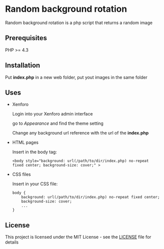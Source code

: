 # Random background rotation
Random background rotation is a php script that returns a random image

## Prerequisites
PHP >= 4.3

## Installation
Put **index.php** in a new web folder, put yout images in the same folder

## Uses
- Xenforo

  Login into your Xenforo admin interface
  
  go to *Appearance* and find the theme setting
  
  Change any background url reference with the url of the **index.php**

- HTML pages
  
  Insert in the body tag:
  ```
  <body style="background: url(/path/to/dir/index.php) no-repeat fixed center; background-size: cover;" >
  ```
  
- CSS files
  
  Insert in your CSS file:
  ```
  body {
      background: url(/path/to/dir/index.php) no-repeat fixed center;
      background-size: cover;
      ...
  }
  ```


## License

This project is licensed under the MIT License - see the [LICENSE](LICENSE) file for details
